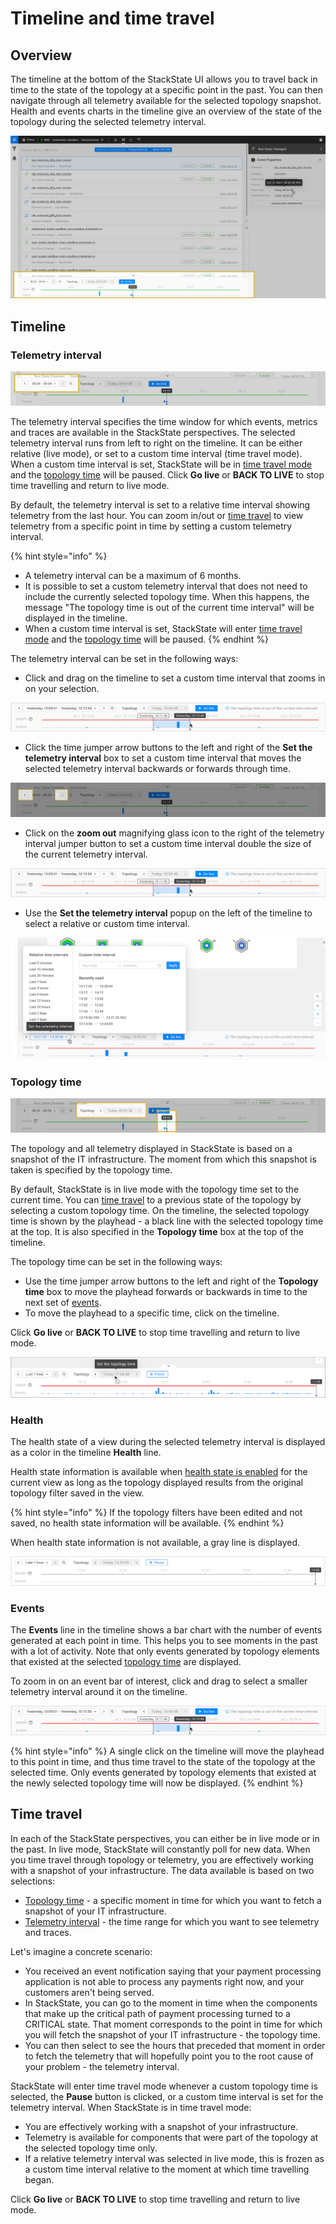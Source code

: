 # Timeline and time travel

## Overview

The timeline at the bottom of the StackState UI allows you to travel back in time to the state of the topology at a specific point in the past. You can then navigate through all telemetry available for the selected topology snapshot. Health and events charts in the timeline give an overview of the state of the topology during the selected telemetry interval.

![Timeline](../../.gitbook/assets/v44_timeline.png)

## Timeline

### Telemetry interval

![Telemetry interval](../../.gitbook/assets/v44_telemetry_interval.png)

The telemetry interval specifies the time window for which events, metrics and traces are available in the StackState perspectives. The selected telemetry interval runs from left to right on the timeline. It can be either relative (live mode), or set to a custom time interval (time travel mode). When a custom time interval is set, StackState will be in [time travel mode](#time-travel) and the [topology time](#topology-time) will be paused. Click **Go live** or **BACK TO LIVE** to stop time travelling and return to live mode.

By default, the telemetry interval is set to a relative time interval showing telemetry from the last hour. You can zoom in/out or [time travel](#time-travel) to view telemetry from a specific point in time by setting a custom telemetry interval. 

{% hint style="info" %}
* A telemetry interval can be a maximum of 6 months. 
* It is possible to set a custom telemetry interval that does not need to include the currently selected topology time. When this happens, the message "The topology time is out of the current time interval" will be displayed in the timeline.
* When a custom time interval is set, StackState will enter [time travel mode](#time-travel) and the [topology time](#topology-time) will be paused.
{% endhint %}

The telemetry interval can be set in the following ways:

* Click and drag on the timeline to set a custom time interval that zooms in on your selection.
  
![Click and drag to select a telemetry interval](/.gitbook/assets/v44_timeline_click_drag.png)
  
* Click the time jumper arrow buttons to the left and right of the **Set the telemetry interval** box to set a custom time interval that moves the selected telemetry interval backwards or forwards through time.

![Telemetry interval jumper buttoms](/.gitbook/assets/v44_telemetry_interval_jumper.png)

* Click on the **zoom out** magnifying glass icon to the right of the telemetry interval jumper button to set a custom time interval double the size of the current telemetry interval.

![Click and drag to select a telemetry interval](/.gitbook/assets/v44_timeline_click_drag.png)

* Use the **Set the telemetry interval** popup on the left of the timeline to select a relative or custom time interval.

![Set the telemetry interval popup](/.gitbook/assets/v44_timeline_telemetry_interval.png)

### Topology time

![Topology time](../../.gitbook/assets/v44_topology_time.png)

The topology and all telemetry displayed in StackState is based on a snapshot of the IT infrastructure. The moment from which this snapshot is taken is specified by the topology time. 

By default, StackState is in live mode with the topology time set to the current time. You can [time travel](#time-travel) to a previous state of the topology by selecting a custom topology time. On the timeline, the selected topology time is shown by the playhead - a black line with the selected topology time at the top. It is also specified in the **Topology time** box at the top of the timeline. 

The topology time can be set in the following ways:

* Use the time jumper arrow buttons to the left and right of the **Topology time** box to move the playhead forwards or backwards in time to the next set of [events](#events).
* To move the playhead to a specific time, click on the timeline.

Click **Go live** or **BACK TO LIVE** to stop time travelling and return to live mode.

![Set the topology time box](/.gitbook/assets/v44_timeline_set_topology_time.png)

### Health

The health state of a view during the selected telemetry interval is displayed as a color in the timeline **Health** line. 

Health state information is available when [health state is enabled](/use/health-state/configure-view-health.md) for the current view as long as the topology displayed results from the original topology filter saved in the view. 

{% hint style="info" %}
If the topology filters have been edited and not saved, no health state information will be available.
{% endhint %}

When health state information is not available, a gray line is displayed.

![Health state not available](/.gitbook/assets/v44_timeline_no_health_state.png)

### Events

The **Events** line in the timeline shows a bar chart with the number of events generated at each point in time. This helps you to see moments in the past with a lot of activity. Note that only events generated by topology elements that existed at the selected [topology time](#topology-time) are displayed.

To zoom in on an event bar of interest, click and drag to select a smaller telemetry interval around it on the timeline.

![Click and drag to select a telemetry interval](/.gitbook/assets/v44_timeline_click_drag.png)

{% hint style="info" %}
A single click on the timeline will move the playhead to this point in time, and thus time travel to the state of the topology at the selected time. Only events generated by topology elements that existed at the newly selected topology time will now be displayed.
{% endhint %}

## Time travel

In each of the StackState perspectives, you can either be in live mode or in the past. In live mode, StackState will constantly poll for new data. When you time travel through topology or telemetry, you are effectively working with a snapshot of your infrastructure. The data available is based on two selections:

* [Topology time](#topology-time) - a specific moment in time for which you want to fetch a snapshot of your IT infrastructure.
* [Telemetry interval](#telemetry-interval) - the time range for which you want to see telemetry and traces.

Let's imagine a concrete scenario:

* You received an event notification saying that your payment processing application is not able to process any payments right now, and your customers aren't being served.
* In StackState, you can go to the moment in time when the components that make up the critical path of payment processing turned to a CRITICAL state. That moment corresponds to the point in time for which you will fetch the snapshot of your IT infrastructure - the topology time.
* You can then select to see the hours that preceded that moment in order to fetch the telemetry that will hopefully point you to the root cause of your problem - the telemetry interval.

StackState will enter time travel mode whenever a custom topology time is selected, the **Pause** button is clicked, or a custom time interval is set for the telemetry interval. When StackState is in time travel mode: 

* You are effectively working with a snapshot of your infrastructure.
* Telemetry is available for components that were part of the topology at the selected topology time only.
* If a relative telemetry interval was selected in live mode, this is frozen as a custom time interval relative to the moment at which time travelling began.

Click **Go live** or **BACK TO LIVE** to stop time travelling and return to live mode.